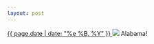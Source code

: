 ```yaml
---
layout: post
---
```


<p>
  <a href="/403">
    <time>{{ page.date | date: "%e %B, %Y" }}</time>
  </a>
  <a href="/403"><img src="{{ site.assets_url }}/403.jpg"/></a>
  <span>Alabama!</span>
</p>
